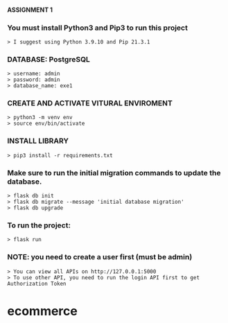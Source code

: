#### ASSIGNMENT 1       

### You must install Python3 and Pip3 to run this project
    > I suggest using Python 3.9.10 and Pip 21.3.1

### DATABASE: PostgreSQL
    > username: admin
    > password: admin
    > database_name: exe1

### CREATE AND ACTIVATE VITURAL ENVIROMENT
    > python3 -m venv env
    > source env/bin/activate

### INSTALL LIBRARY
    > pip3 install -r requirements.txt

### Make sure to run the initial migration commands to update the database.
    > flask db init
    > flask db migrate --message 'initial database migration'
    > flask db upgrade

### To run the project:
    > flask run

### NOTE: you need to create a user first (must be admin)
    > You can view all APIs on http://127.0.0.1:5000
    > To use other API, you need to run the login API first to get Authorization Token
# ecommerce
